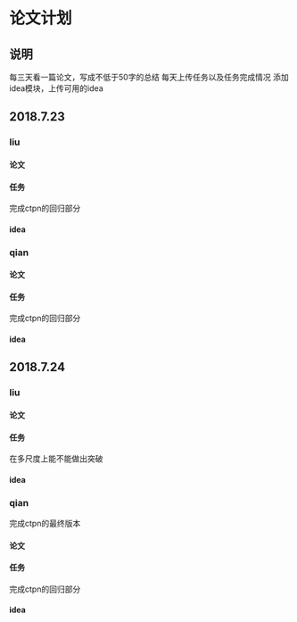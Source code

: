 # 论文计划
## 说明
每三天看一篇论文，写成不低于50字的总结
每天上传任务以及任务完成情况
添加idea模块，上传可用的idea
## 2018.7.23

### liu
#### 论文

#### 任务

完成ctpn的回归部分
#### idea


### qian

#### 论文

#### 任务
完成ctpn的回归部分

#### idea

## 2018.7.24

### liu
#### 论文

#### 任务

在多尺度上能不能做出突破
#### idea


### qian
完成ctpn的最终版本
#### 论文

#### 任务
完成ctpn的回归部分
#### idea
